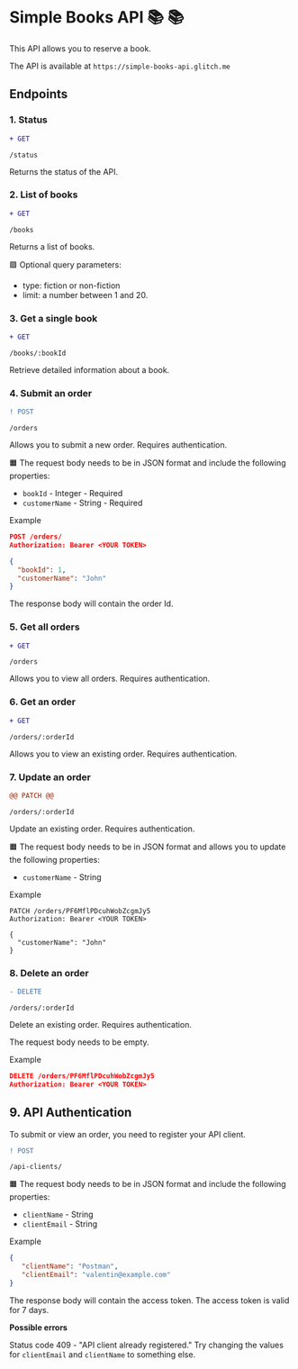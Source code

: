# Simple Books API 📚 📚  #

This API allows you to reserve a book.

The API is available at `https://simple-books-api.glitch.me`

## Endpoints ##

### 1. Status ###

```diff
+ GET
```  

 `/status`

Returns the status of the API.

### 2. List of books ###

```diff
+ GET
``` 

`/books`

Returns a list of books.

🟩 Optional query parameters:

- type: fiction or non-fiction
- limit: a number between 1 and 20.


### 3. Get a single book ###

```diff
+ GET
``` 
`/books/:bookId`

Retrieve detailed information about a book.


### 4. Submit an order ###
```diff
! POST
``` 

 `/orders`

Allows you to submit a new order. Requires authentication.

🟧 The request body needs to be in JSON format and include the following properties:

 - `bookId` - Integer - Required
 - `customerName` - String - Required

Example
```json
POST /orders/
Authorization: Bearer <YOUR TOKEN>

{
  "bookId": 1,
  "customerName": "John"
}
```

The response body will contain the order Id.

### 5. Get all orders ###

```diff
+ GET
``` 

 `/orders`

Allows you to view all orders. Requires authentication.

### 6. Get an order ###

```diff
+ GET
``` 
`/orders/:orderId`

Allows you to view an existing order. Requires authentication.

### 7. Update an order ###

```diff
@@ PATCH @@
```

 `/orders/:orderId`

Update an existing order. Requires authentication.

🟧 The request body needs to be in JSON format and allows you to update the following properties:

 - `customerName` - String

 Example
```
PATCH /orders/PF6MflPDcuhWobZcgmJy5
Authorization: Bearer <YOUR TOKEN>

{
  "customerName": "John"
}
```

### 8. Delete an order ###

```diff
- DELETE
```

 `/orders/:orderId`

Delete an existing order. Requires authentication.

The request body needs to be empty.

 Example
```json
DELETE /orders/PF6MflPDcuhWobZcgmJy5
Authorization: Bearer <YOUR TOKEN>
```

## 9. API Authentication ##

To submit or view an order, you need to register your API client.

```diff
! POST
```

 `/api-clients/`

🟧 The request body needs to be in JSON format and include the following properties:

 - `clientName` - String
 - `clientEmail` - String

 Example

 ```json
 {
    "clientName": "Postman",
    "clientEmail": "valentin@example.com"
}
 ```

The response body will contain the access token. The access token is valid for 7 days.

**Possible errors**

Status code 409 - "API client already registered." Try changing the values for `clientEmail` and `clientName` to something else.
